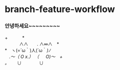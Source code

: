 # branch-feature-workflow

### 안녕하세요~~~~~~~~~

+　　 　*
<br>
　　　 ∧∧　　. ∧∞∧　*
<br>
*　ヽ(=´ω｀)人(´ω｀*)ﾉ
<br>
　.～（ O x.） （ 　 O)～　+
<br>
。*　 　∪　　　　∪
